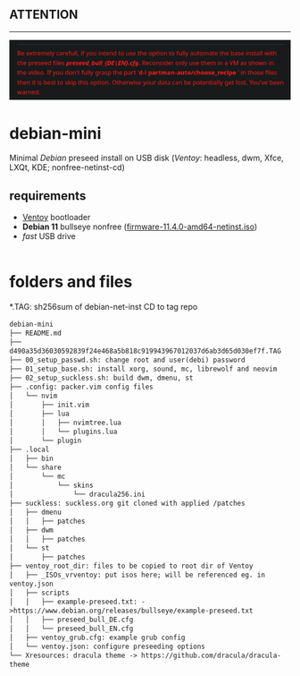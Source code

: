 ## ATTENTION
* * *
![](https://github.com/lynxcode42/debian-mini/raw/main/images/attention_warn.png)

# debian-mini
Minimal *Debian* preseed install on USB disk (*Ventoy*: headless, dwm, Xfce, LXQt, KDE; nonfree-netinst-cd)
## requirements
* [Ventoy](https://www.ventoy.net) bootloader
* **Debian 11** bullseye nonfree ([firmware-11.4.0-amd64-netinst.iso](https://cdimage.debian.org/cdimage/unofficial/non-free/cd-including-firmware/current/amd64/iso-cd/))
* *fast* USB drive
<br><br>
# folders and files
*.TAG: sh256sum of debian-net-inst CD to tag repo
```
debian-mini
├── README.md
├── d490a35d36030592839f24e468a5b818c919943967012037d6ab3d65d030ef7f.TAG
├── 00_setup_passwd.sh: change root and user(debi) password
├── 01_setup_base.sh: install xorg, sound, mc, librewolf and neovim
├── 02_setup_suckless.sh: build dwm, dmenu, st
├── .config: packer.vim config files
│   └── nvim
│       ├── init.vim
│       ├── lua
│       │   ├── nvimtree.lua
│       │   └── plugins.lua
│       └── plugin
├── .local
│   ├── bin
│   └── share
│       └── mc
│           └── skins
│               └── dracula256.ini
├── suckless: suckless.org git cloned with applied /patches
│   ├── dmenu
│   │   ├── patches
│   ├── dwm
│   │   ├── patches
│   └── st
│       ├── patches
├── ventoy_root_dir: files to be copied to root dir of Ventoy
│   ├── _ISOs_vrventoy: put isos here; will be referenced eg. in ventoy.json
│   ├── scripts
│   │   ├── example-preseed.txt: ->https://www.debian.org/releases/bullseye/example-preseed.txt
│   │   ├── preseed_bull_DE.cfg
│   │   └── preseed_bull_EN.cfg
│   ├── ventoy_grub.cfg: example grub config
│   └── ventoy.json: configure preseeding options
└── Xresources: dracula theme -> https://github.com/dracula/dracula-theme
```
